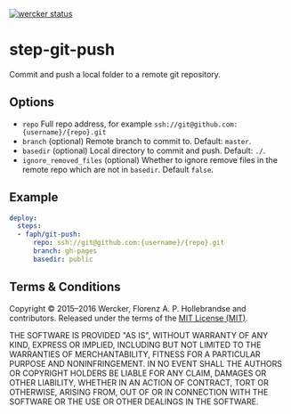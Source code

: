 [![wercker status](https://app.wercker.com/status/eebff18522810f61a9467b0cd03e095b/m "wercker status")](https://app.wercker.com/project/bykey/eebff18522810f61a9467b0cd03e095b)

# step-git-push

Commit and push a local folder to a remote git repository.

## Options

- `repo` Full repo address, for example `ssh://git@github.com:{username}/{repo}.git`
- `branch` (optional) Remote branch to commit to. Default: `master`.
- `basedir` (optional) Local directory to commit and push. Default: `./`.
- `ignore_removed_files` (optional) Whether to ignore remove files in the remote repo which are not in `basedir`. Default `false`.

## Example

```yaml
deploy:
  steps:
  - faph/git-push:
      repo: ssh://git@github.com:{username}/{repo}.git
      branch: gh-pages
      basedir: public
```

## Terms & Conditions

Copyright © 2015–2016 Wercker, Florenz A. P. Hollebrandse and contributors. Released under the terms of the [MIT License (MIT)](LICENSE).

THE SOFTWARE IS PROVIDED "AS IS", WITHOUT WARRANTY OF ANY KIND, EXPRESS OR IMPLIED, INCLUDING BUT NOT LIMITED TO THE WARRANTIES OF MERCHANTABILITY, FITNESS FOR A PARTICULAR PURPOSE AND NONINFRINGEMENT. IN NO EVENT SHALL THE AUTHORS OR COPYRIGHT HOLDERS BE LIABLE FOR ANY CLAIM, DAMAGES OR OTHER LIABILITY, WHETHER IN AN ACTION OF CONTRACT, TORT OR OTHERWISE, ARISING FROM, OUT OF OR IN CONNECTION WITH THE SOFTWARE OR THE USE OR OTHER DEALINGS IN THE SOFTWARE.
